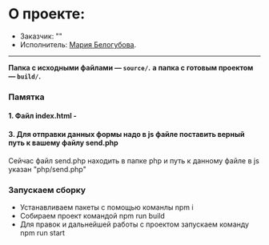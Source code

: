 # О проекте:

* Заказчик: "" 
* Исполнитель: [Мария Белогубова](https://wwwpage.ru).

---

**Папка с  исходными файлами — `source/`.**
**а папка с готовым проектом  — `build/`.**


### Памятка

#### 1. Файл index.html - 



#### 3. Для отправки данных формы надо в js файле поставить верный путь к вашему файлу send.php
Сейчас файл send.php находить в папке php и путь к данному файлe в js указан "php/send.php"


### Запускаем сборку
* Устанавливаем пакеты с помощью команлы npm i 
* Собираем проект командой npm run build
* Для правок и дальнейшей работы с проектом запускаем команду npm run start